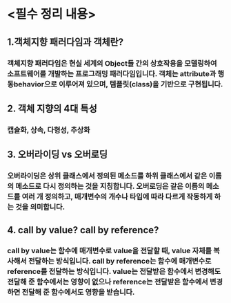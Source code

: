 # <필수 정리 내용>
## 1.객체지향 패러다임과 객체란?
### 객체지향 패러다임은 현실 세계의 Object들 간의 상호작용을 모델링하여 소프트웨어를 개발하는 프로그래밍 패러다임입니다. 객체는 attribute과 행동behavior으로 이루어져 있으며, 템플릿(class)을 기반으로 구현됩니다.

## 2. 객체 지향의 4대 특성
### 캡슐화, 상속, 다형성, 추상화

## 3. 오버라이딩 vs 오버로딩
### 오버라이딩은 상위 클래스에서 정의된 메소드를 하위 클래스에서 같은 이름의 메소드로 다시 정의하는 것을 지칭합니다. 오버로딩은 같은 이름의 메소드를 여러 개 정의하고, 매개변수의 개수나 타입에 따라 다르게 작동하게 하는 것을 의미합니다.

## 4. call by value? call by reference?
### call by value는 함수에 매개변수로 value을 전달할 때, value 자체를 복사해서 전달하는 방식입니다. call by reference는 함수에 매개변수로 reference를 전달하는 방식입니다. value는 전달받은 함수에서 변경해도 전달해 준 함수에서는 영향이 없으나 reference는 전달받은 함수에서 변경하면 전달해 준 함수에서도 영향을 받습니다.